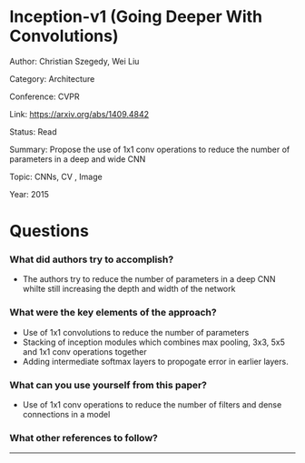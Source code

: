 # Inception-v1 (Going Deeper With Convolutions)
Author: Christian Szegedy, Wei Liu

Category: Architecture

Conference: CVPR

Link: https://arxiv.org/abs/1409.4842

Status: Read

Summary: Propose the use of 1x1 conv operations to reduce the number of parameters in a deep and wide CNN 

Topic: CNNs, CV , Image 

Year: 2015

# Questions

### What did authors try to accomplish?

- The authors try to reduce the number of parameters in a deep CNN whilte still increasing the depth and width of the network

### What were the key elements of the approach?

- Use of 1x1 convolutions to reduce the number of parameters
- Stacking of inception modules which combines max pooling, 3x3, 5x5 and 1x1 conv operations together
- Adding intermediate softmax layers to propogate error in earlier layers.

### What can you use yourself from this paper?

- Use of 1x1 conv operations to reduce the number of filters and dense connections in a model

### What other references to follow?

---